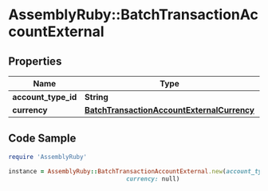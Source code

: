 # AssemblyRuby::BatchTransactionAccountExternal

## Properties

Name | Type | Description | Notes
------------ | ------------- | ------------- | -------------
**account_type_id** | **String** |  | [optional] 
**currency** | [**BatchTransactionAccountExternalCurrency**](BatchTransactionAccountExternalCurrency.md) |  | [optional] 

## Code Sample

```ruby
require 'AssemblyRuby'

instance = AssemblyRuby::BatchTransactionAccountExternal.new(account_type_id: 9100,
                                 currency: null)
```


